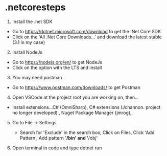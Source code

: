 # .netcoresteps
1. Install the .net SDK
  - Go to https://dotnet.microsoft.com/download to get the .Net Core SDK
  - Click on the 'All .Net Core Downloads...' and download the latest stable (3.1 in my case)
2. Install NodeJs
  - Go to https://nodejs.org/en/ to get NodeJs
  - Click on the option with the LTS and install
3. You may need postman
  - Go to https://www.postman.com/downloads/ to get Postman
4. Open VSCode at the project root you are working on, then...
  - Install extensions...C# (OmniSharp), C# extensions (Jchannon. project no longer developed) , Nuget Package Manager (jmrog), 
  
5. Go to File -> Settings
   - Search for 'Exclude' in the search box, Click on Files, Click 'Add Pattern', Add pattern '**/bin' and '**/obj'
   
6. Open terminal in code and type dotnet run
